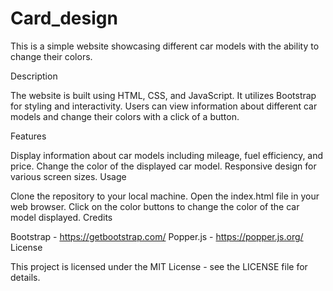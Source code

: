 # Card_design
This is a simple website showcasing different car models with the ability to change their colors.

Description

The website is built using HTML, CSS, and JavaScript. It utilizes Bootstrap for styling and interactivity. Users can view information about different car models and change their colors with a click of a button.

Features

Display information about car models including mileage, fuel efficiency, and price.
Change the color of the displayed car model.
Responsive design for various screen sizes.
Usage

Clone the repository to your local machine.
Open the index.html file in your web browser.
Click on the color buttons to change the color of the car model displayed.
Credits

Bootstrap - https://getbootstrap.com/
Popper.js - https://popper.js.org/
License

This project is licensed under the MIT License - see the LICENSE file for details.


